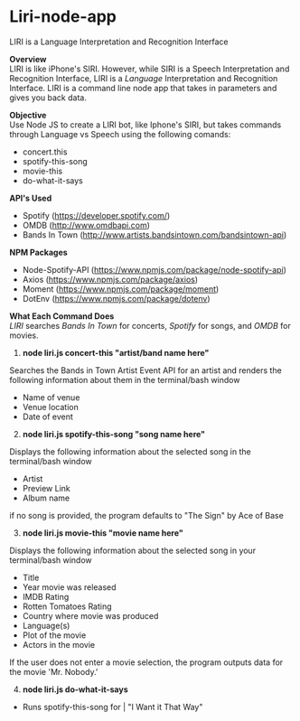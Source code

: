 # Liri-node-app
LIRI is a Language Interpretation and Recognition Interface

**Overview**
<br>
LIRI is like iPhone's SIRI. However, while SIRI is a Speech Interpretation and Recognition Interface, LIRI is a _Language_ Interpretation and Recognition Interface. LIRI is a command line node app that takes in parameters and gives you back data.

**Objective**
<br>
Use Node JS to create a LIRI bot, like Iphone's SIRI, but takes commands through Language vs Speech using the following comands:
* concert.this
* spotify-this-song
* movie-this
* do-what-it-says

**API's Used**
* Spotify (https://developer.spotify.com/)
* OMDB (http://www.omdbapi.com)
* Bands In Town  (http://www.artists.bandsintown.com/bandsintown-api)

**NPM Packages**
* Node-Spotify-API  (https://www.npmjs.com/package/node-spotify-api)
* Axios (https://www.npmjs.com/package/axios)
* Moment (https://www.npmjs.com/package/moment)
* DotEnv (https://www.npmjs.com/package/dotenv)

**What Each Command Does**
<br>
*LIRI* searches *Bands In Town* for concerts, *Spotify* for songs, and *OMDB* for movies.

1. **node liri.js concert-this "artist/band name here"**

Searches the Bands in Town Artist Event API for an artist and renders the following information about them in the terminal/bash window
 * Name of venue
 * Venue location
 * Date of event

 2. **node liri.js spotify-this-song "song name here"**

 Displays the following information about the selected song in the terminal/bash window
 * Artist
 * Preview Link
 * Album name
 
 
if no song is provided, the program defaults to "The Sign" by Ace of Base

 3. **node liri.js movie-this "movie name here"**

 Displays the following information about the selected song in your terminal/bash window
 * Title
  * Year movie was released
  * IMDB Rating
  * Rotten Tomatoes Rating
  * Country where movie was produced
  * Language(s)
  * Plot of the movie
  * Actors in the movie
  

If the user does not enter a movie selection, the program outputs data for the movie 'Mr. Nobody.'
 
 4. **node liri.js do-what-it-says**
 * Runs spotify-this-song for | "I Want it That Way"










